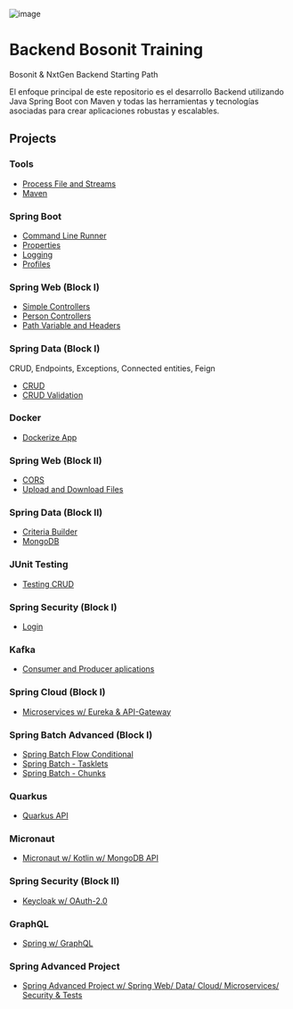 ![image](https://user-images.githubusercontent.com/117907018/212533192-a0d0f45d-1041-4513-84d4-a4f9a17da40e.png)
# Backend Bosonit Training
Bosonit & NxtGen Backend Starting Path

El enfoque principal de este repositorio es el desarrollo Backend utilizando Java Spring Boot con Maven y todas las herramientas y tecnologías asociadas para crear aplicaciones robustas y escalables.

## Projects

### Tools
* [Process File and Streams](https://github.com/Abarj/JavaTraining/tree/main/block1-process-file-and-streams)
* [Maven](https://github.com/Abarj/JavaTraining/tree/main/block3-maven-package)

### Spring Boot
* [Command Line Runner](https://github.com/Abarj/JavaTraining/tree/main/block5-command-line-runner)
* [Properties](https://github.com/Abarj/JavaTraining/tree/main/block5.2-properties)
* [Logging](https://github.com/Abarj/JavaTraining/tree/main/block5.3-logging)
* [Profiles](https://github.com/Abarj/JavaTraining/tree/main/block5.4-profiles)

### Spring Web (Block I)
* [Simple Controllers](https://github.com/Abarj/JavaTraining/tree/main/block6-simple-controllers)
* [Person Controllers](https://github.com/Abarj/JavaTraining/tree/main/block6.2-person-controllers)
* [Path Variable and Headers](https://github.com/Abarj/JavaTraining/tree/main/block6.3-path-variable-headers)

### Spring Data (Block I)
CRUD, Endpoints, Exceptions, Connected entities, Feign
* [CRUD](https://github.com/Abarj/JavaTraining/tree/main/block7-crud)
* [CRUD Validation](https://github.com/Abarj/JavaTraining/tree/main/block7.2-crud-validation)

### Docker
* [Dockerize App](https://github.com/Abarj/JavaTraining/tree/main/block10-Dockerize-App)

### Spring Web (Block II)
* [CORS](https://github.com/Abarj/JavaTraining/tree/main/block11-Spring-web-avanzado)
* [Upload and Download Files](https://github.com/Abarj/JavaTraining/tree/main/block11.2-Upload-download-files)

### Spring Data (Block II)
* [Criteria Builder](https://github.com/Abarj/JavaTraining/tree/main/block12-Spring-data-avanzado)
* [MongoDB](https://github.com/Abarj/JavaTraining/tree/main/block12.2-Mongodb)

### JUnit Testing
* [Testing CRUD](https://github.com/Abarj/JavaTraining/tree/main/block13-JUnit-Testing-avanzado)

### Spring Security (Block I)
* [Login](https://github.com/Abarj/JavaTraining/tree/main/block14-Spring-Security)

### Kafka
* [Consumer and Producer aplications](https://github.com/Abarj/JavaTraining/tree/main/block15-kafka)

### Spring Cloud (Block I)
* [Microservices w/ Eureka & API-Gateway](https://github.com/Abarj/JAVA_Spring_Boot_Backend/tree/main/block16-Spring-Cloud)

### Spring Batch Advanced (Block I)
* [Spring Batch Flow Conditional](https://github.com/Abarj/JAVA_Spring_Boot_Backend/tree/main/block17-Spring-Batch-Flow)
* [Spring Batch - Tasklets](https://github.com/Abarj/JAVA_Spring_Boot_Backend/tree/main/block17.2-Spring-Batch-Application)
* [Spring Batch - Chunks](https://github.com/Abarj/JAVA_Spring_Boot_Backend/tree/main/block17.3-Spring-Batch-Chunk)

### Quarkus
* [Quarkus API](https://github.com/Abarj/JAVA_Spring_Boot_Backend/tree/main/block18-Quarkus-API)

### Micronaut
* [Micronaut w/ Kotlin w/ MongoDB API](https://github.com/Abarj/JAVA_Spring_Boot_Backend/tree/main/block19-Micronaut-Kotlin-MongoDB-API)

### Spring Security (Block II)
* [Keycloak w/ OAuth-2.0](https://github.com/Abarj/JAVA_Spring_Boot_Backend/tree/main/block20-Spring-Boot-Keycloadk-OAuth-2.0)

### GraphQL
* [Spring w/ GraphQL](https://github.com/Abarj/JAVA_Spring_Boot_Backend/tree/main/block21-Spring-GraphQL)

### Spring Advanced Project
* [Spring Advanced Project w/ Spring Web/ Data/ Cloud/ Microservices/ Security & Tests](https://github.com/Abarj/JAVA_Spring_Boot_Backend/tree/main/block22-Spring-Advanced)

  
